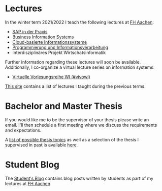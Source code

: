 # Lectures

In the winter term 2021/2022 I teach the following lectures at [FH Aachen](https://www.fh-aachen.de):

- [SAP in der Praxis](/teaching/lectures/2021/winter_term/sap_in_der_praxis)
- [Business Information Systems](/teaching/lectures/2021/winter_term/business_information_systems)
- [Cloud-basierte Informationssysteme](/teachin/lectures/2021/winter_term/cloud_based_is)
- [Programmierung und Informationsverarbeitung](/teaching/lectures/2021/winter_term/programmierung)
- Interdisziplinäres Projekt Wirtschatsinformatik

Further information regarding these lectures will soon be available.
Additionally, I co-organize a virtual lecture series on information systems:

- [Virtuelle Vorlesungsreihe WI (#vivowi)](https://taxxas.com/d.php?id=vvwi)

[This site](/teaching/lectures/previous_lectures) contains a list of lectures I taught
during the previous terms.

# Bachelor and Master Thesis

If you would like me to be the supervisor of your thesis please write an email.
I'll then schedule a first meeting where we discuss the requirements and expectations.

A [list of possible thesis topics](/teaching/thesis) as well as a selection of
the thesis I supervised in past is available [here](/teaching/thesis).

# Student Blog

The [Student's Blog](/student-blog/) contains blog posts written by students as
part of my lectures at [FH Aachen](https://www.fh-aachen.de).
